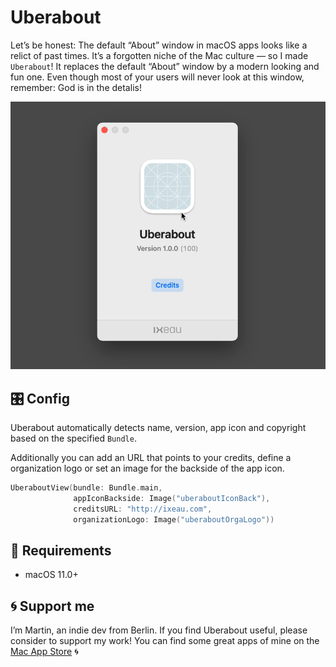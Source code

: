 # Uberabout

Let’s be honest: The default “About” window in macOS apps looks like a relict of past times. It’s a forgotten niche of the Mac culture — so I made `Uberabout`! It replaces the default “About” window by a modern looking and fun one. Even though most of your users will never look at this window, remember: God is in the detalis!

![](preview.gif)

## 🎛 Config

Uberabout automatically detects name, version, app icon and copyright based on the specified `Bundle`.

Additionally you can add an URL that points to your credits, define a organization logo or set an image for the backside of the app icon.

```swift
UberaboutView(bundle: Bundle.main,
              appIconBackside: Image("uberaboutIconBack"),
              creditsURL: "http://ixeau.com",
              organizationLogo: Image("uberaboutOrgaLogo"))
```

## 📼 Requirements
- macOS 11.0+

## 🌀 Support me
I’m Martin, an indie dev from Berlin. If you find Uberabout useful, please consider to support my work! You can find some great apps of mine on the [Mac App Store](https://apps.apple.com/developer/id955848754) 🌀
